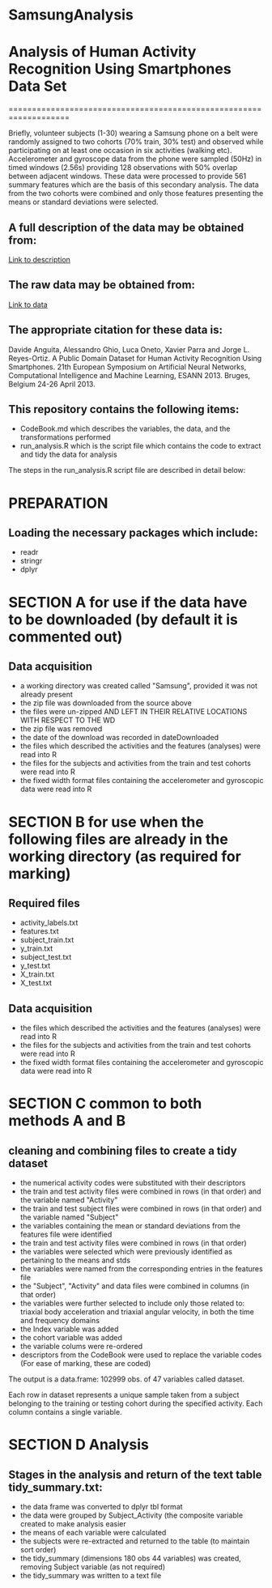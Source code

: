 # SamsungAnalysis

# Analysis of Human Activity Recognition Using Smartphones Data Set
===================================================================

Briefly, volunteer subjects (1-30) wearing a Samsung phone on a belt were randomly assigned
to two cohorts (70% train, 30% test) and observed while participating on at least one occasion 
in six activities (walking etc). Accelerometer and gyroscope data from the phone were sampled (50Hz) 
in timed windows (2.56s) providing 128 observations with 50% overlap between adjacent windows. 
These data were processed to provide 561 summary features which are the basis of this secondary analysis. 
The data from the two cohorts were combined and only those features presenting the means or 
standard deviations were selected.

## A full description of the data may be obtained from:

[Link to description](http://archive.ics.uci.edu/ml/datasets/Human+Activity+Recognition+Using+Smartphones)

## The raw data may be obtained from:

[Link to data](https://d396qusza40orc.cloudfront.net/getdata%2Fprojectfiles%2FUCI%20HAR%20Dataset.zip)

## The appropriate citation for these data is:

Davide Anguita, Alessandro Ghio, Luca Oneto, Xavier Parra and Jorge L. Reyes-Ortiz.
A Public Domain Dataset for Human Activity Recognition Using Smartphones.
21th European Symposium on Artificial Neural Networks, Computational Intelligence and Machine Learning, ESANN 2013.
Bruges, Belgium 24-26 April 2013.

## This repository contains the following items:

* CodeBook.md which describes the variables, the data, and the transformations performed
* run_analysis.R which is the script file which contains the code to extract and tidy the data for analysis

The steps in the run_analysis.R script file are described in detail below:

# PREPARATION
## Loading the necessary packages which include:
* readr
* stringr
* dplyr

# SECTION A for use if the data have to be downloaded (by default it is commented out)
## Data acquisition 

* a working directory was created called "Samsung", provided it was not already present
* the zip file was downloaded from the source above
* the files were un-zipped AND LEFT IN THEIR RELATIVE LOCATIONS WITH RESPECT TO THE WD
* the zip file was removed
* the date of the download was recorded in dateDownloaded
* the files which described the activities and the features (analyses) were read into R 
* the files for the subjects and activities from the train and test cohorts were read into R
* the fixed width format files containing the accelerometer and gyroscopic data were read into R

# SECTION B for use when the following files are already in the working directory (as required for marking)
## Required files
* activity_labels.txt
* features.txt
* subject_train.txt
* y_train.txt
* subject_test.txt
* y_test.txt
* X_train.txt
* X_test.txt

## Data acquisition
* the files which described the activities and the features (analyses) were read into R 
* the files for the subjects and activities from the train and test cohorts were read into R
* the fixed width format files containing the accelerometer and gyroscopic data were read into R

# SECTION C common to both methods A and B
## cleaning and combining files to create a tidy dataset

* the numerical activity codes were substituted with their descriptors
* the train and test activity files were combined in rows (in that order) and the variable named "Activity"
* the train and test subject files were combined in rows (in that order) and the variable named "Subject" 
* the variables containing the mean or standard deviations from the features file were identified
* the train and test activity files were combined in rows (in that order)
* the variables were selected which were previously identified as pertaining to the means and stds
* the variables were named from the corresponding entries in the features file
* the "Subject", "Activity" and data files were combined in columns (in that order)
* the variables were further selected to include only those related to:
		triaxial body acceleration and
		triaxial angular velocity, in both the time and frequency domains
* the Index variable was added
* the cohort variable was added
* the variable colums were re-ordered
* descriptors from the CodeBook were used to replace the variable codes (For ease of marking, these are coded)

The output is a data.frame: 102999 obs. of 47 variables called dataset.

Each row in dataset represents a unique sample taken from a subject 
belonging to the training or testing cohort during the specified activity.
Each column contains a single variable.

# SECTION D Analysis
## Stages in the analysis and return of the text table tidy_summary.txt:

* the data frame was converted to dplyr tbl format   
* the data were grouped by Subject_Activity (the composite variable created to make analysis easier
* the means of each variable were calculated
* the subjects were re-extracted and returned to the table (to maintain sort order)
* the tidy_summary (dimensions 180 obs  44 variables) was created, removing Subject variable (as not required)
* the tidy_summary was written to a text file





